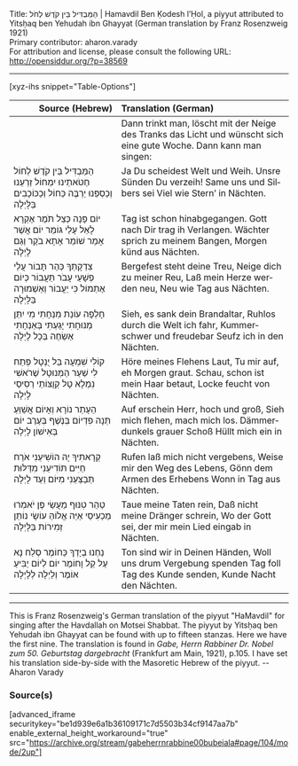 <html>
<head></head>
<body>
Title: הַמַּבְדִּיל בֵּין קֹדֶשׁ לְחֹל | Hamavdil Ben Ḳodesh l’Ḥol, a piyyut attributed to Yitsḥaq ben Yehudah ibn Ghayyat (German translation by Franz Rosenzweig 1921)<br />
Primary contributor: aharon.varady<br />
For attribution and license, please consult the following URL: <a href="http://opensiddur.org/?p=38569">http://opensiddur.org/?p=38569</a>
<p />
<hr />

[xyz-ihs snippet="Table-Options"]<table style="margin-left: auto; margin-right: auto;" class="draggable">
<thead><tr><th id="x" style="text-align: right;">Source (Hebrew)</th><th style="text-align: left;">Translation (German)</th></tr></thead>
<tbody>
<tr><td style="vertical-align:top;">
<div class="liturgy" lang="he">

</span></div></td>

<td style="vertical-align:top;">
<div class="german" lang="de" style="text-align: left;">
<span class="instruction">Dann trinkt man, löscht mit der Neige des Tranks das Licht
und wünscht sich eine gute Woche. Dann kann man singen:</span>
</div></td></tr>


<tr><td style="vertical-align:top;">
<div class="liturgy" lang="he">
הַמַּבְדִּיל בֵּין קֹדֶשׁ לְחוֹל
חַטֹּאתֵינוּ יִמְחוֹל
זַרְעֵנוּ וְכַסְפֵּנוּ יַרְבֶּה כַּחוֹל
וְכַכּוֹכָבִים בַּלָּיְלָה
</span></div></td>

<td style="vertical-align:top;">
<div class="german" lang="de" style="text-align: left;">
Ja Du scheidest Welt und Weih.
Unsre Sünden Du verzeih!
Same uns und Silbers sei
Viel wie Stern’ in Nächten.
</div></td></tr>


<tr><td style="vertical-align:top;">
<div class="liturgy" lang="he">
יוֹם פָּנָה כְּצֵל תֹּמֶר
אֶקְרָא לָאֵל עָלַי גּוֹמֵר
יוֹם אֲשֶׁר אָמַר שׁוֹמֵר
אָתָא בֹקֶר וְגַם לָיְלָה
</span></div></td>

<td style="vertical-align:top;">
<div class="german" lang="de" style="text-align: left;">
Tag ist schon hinabgegangen.
Gott nach Dir trag ih Verlangen.
Wächter sprich zu meinem Bangen,
Morgen künd aus Nächten.
</div></td></tr>


<tr><td style="vertical-align:top;">
<div class="liturgy" lang="he">
צִדְקָתְךָ כְּהַר תָּבוֹר
עֲלֵי פְשָׁעַי עָבֹר תַּעֲבוֹר
כְּיוֹם אֶתְמוֹל כִּי יַעֲבוֹר
וְאַשְׁמוּרָה בַּלָּיְלָה
</span></div></td>

<td style="vertical-align:top;">
<div class="german" lang="de" style="text-align: left;">
Bergefest steht deine Treu,
Neige dich zu meiner Reu,
Laß mein Herze werden neu,
Neu wie Tag aus Nächten.
</div></td></tr>


<tr><td style="vertical-align:top;">
<div class="liturgy" lang="he">
חָלְפָה עוֹנַת מִנְחָתִי
מִי יִתֵּן מְנוּחָתִי
יָגַעְתִּי בְּאַנְחָתִי
אַשְׂחֶה בְּכָל לָיְלָה
</span></div></td>

<td style="vertical-align:top;">
<div class="german" lang="de" style="text-align: left;">
Sieh, es sank dein Brandaltar,
Ruhlos durch die Welt ich fahr,
Kummerschwer und freudebar
Seufz ich in den Nächten.
</div></td></tr>


<tr><td style="vertical-align:top;">
<div class="liturgy" lang="he">
קוֹלִי שִׁמְעָה בַּל יֻנְטָל
פְּתַח לִי שַׁעַר הַמְּנוּטָל
שֶׁרֹאשִׁי נִמְלָא טָל
קְוֻצּוֹתַי רְסִיסֵי לָיְלָה
</span></div></td>

<td style="vertical-align:top;">
<div class="german" lang="de" style="text-align: left;">
Höre meines Flehens Laut,
Tu mir auf, eh Morgen graut.
Schau, schon ist mein Haar betaut,
Locke feucht von Nächten.
</div></td></tr>


<tr><td style="vertical-align:top;">
<div class="liturgy" lang="he">
הֵעָתֵר נוֹרָא וְאָיוֹם
אֲשַׁוֵּעַ תְּנָה פִדְיוֹם
בְּנֶשֶׁף בְּעֶרֶב יוֹם
בְּאִישׁוֹן לָיְלָה
</span></div></td>

<td style="vertical-align:top;">
<div class="german" lang="de" style="text-align: left;">
Auf erschein Herr, hoch und groß,
Sieh mich flehen, mach mich los.
Dämmerdunkels grauer Schoß
Hüllt mich ein in Nächten.
</div></td></tr>


<tr><td style="vertical-align:top;">
<div class="liturgy" lang="he">
קְרָאתִיךָ יָהּ הוֹשִׁיעֵנִי
אֹרַח חַיִּים תּוֹדִיעֵנִי
מִדַּלּוּת תְּבַצְּעֵנִי
מִיּוֹם וְעַד לָיְלָה
</span></div></td>

<td style="vertical-align:top;">
<div class="german" lang="de" style="text-align: left;">
Rufen laß mich nicht vergebens,
Weise mir den Weg des Lebens,
Gönn dem Armen des Erhebens
Wonn in Tag aus Nächten.
</div></td></tr>


<tr><td style="vertical-align:top;">
<div class="liturgy" lang="he">
טַהֵר טִנּוּף מַעֲשַׂי
פֶּן יֹאמְרוּ מַכְעִיסַי
אַיֵּה אֱלוֹהַּ עוֹשָׂי
נוֹתֵן זְמִירוֹת בַּלָּיְלָה
</span></div></td>

<td style="vertical-align:top;">
<div class="german" lang="de" style="text-align: left;">
Taue meine Taten rein,
Daß nicht meine Dränger schrein,
Wo der Gott sei, der mir mein
Lied eingab in Nächten.
</div></td></tr>


<tr><td style="vertical-align:top;">
<div class="liturgy" lang="he">
נַחְנוּ בְיָדְךָ כַּחוֹמֶר
סְלַח נָא עַל קַל וָחוֹמֶר
יוֹם לְיוֹם יַבִּיעַ אוֹמֶר
וְלַיְלָה לְלָיְלָה
</span></div></td>

<td style="vertical-align:top;">
<div class="german" lang="de" style="text-align: left;">
Ton sind wir in Deinen Händen,
Woll uns drum Vergebung spenden
Tag foll Tag des Kunde senden,
Kunde Nacht den Nächten.
</div></td></tr>
</tbody></table>

<hr />

This is Franz Rosenzweig's German translation of the piyyut "HaMavdil" for singing after the Havdallah on Motsei Shabbat. The piyyut by Yitsḥaq ben Yehudah ibn Ghayyat can be found with up to fifteen stanzas. Here we have the first nine. The translation is found in <em>Gabe, Herrn Rabbiner Dr. Nobel zum 50. Geburtstag dargebracht</em> (Frankfurt am Main, 1921), p.105. I have set his translation side-by-side with the Masoretic Hebrew of the piyyut. --Aharon Varady

<h3>Source(s)</h3>

[advanced_iframe securitykey="be1d939e6a1b36109171c7d5503b34cf9147aa7b" enable_external_height_workaround="true" src="https://archive.org/stream/gabeherrnrabbine00bubeiala#page/104/mode/2up"]

&nbsp;
</body>
</html>